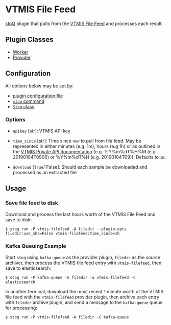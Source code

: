 # VTMIS File Feed

[stoQ](https://stoq-framework.readthedocs.io/en/latest/index.html) plugin that pulls from the [VTMIS File Feed](https://www.virustotal.com/en/documentation/private-api/#file-feed) and processes each result.

## Plugin Classes

- [Worker](https://stoq-framework.readthedocs.io/en/latest/dev/workers.html)
- [Provider](https://stoq-framework.readthedocs.io/en/latest/dev/providers.html)

## Configuration

All options below may be set by:

- [plugin configuration file](https://stoq-framework.readthedocs.io/en/latest/dev/plugin_overview.html#configuration)
- [`stoq` command](https://stoq-framework.readthedocs.io/en/latest/gettingstarted.html#plugin-options)
- [`Stoq` class](https://stoq-framework.readthedocs.io/en/latest/dev/core.html?highlight=plugin_opts#using-providers)

### Options

- `apikey` [str]: VTMIS API key

- `time_since` [str]: Time since `now` to pull from file feed. May be represented in either minutes (e.g. 1m), hours (e.g 1h) or as outlined in the [VTMIS Private API documentation](https://www.virustotal.com/en/documentation/private-api/#file-feed) (e.g. %Y%m%dT%H%M (e.g. 20190104T0900) or %Y%m%dT%H (e.g. 20190104T09)). Defaults to `1m`.

- `download` [`True`/`False]: Should each sample be downloaded and processed as an extracted file

## Usage

### Save file feed to disk

Download and process the last hours worth of the VTMIS File Feed and save to disk:

    $ stoq run -P vtmis-filefeed -A filedir --plugin-opts filedir:use_sha=False vtmis-filefeed:time_since=1h

### Kafka Queuing Example

Start `stoq` using `kafka-queue` as the provider plugin, `filedir` as the source archiver, then process the VTMIS file feed entry with `vtmis-filefeed`, then save to elasticsearch:

    $ stoq run -P kafka-queue -S filedir -a vtmis-filefeed -C elasticsearch

In another terminal, download the most recent 1 minute worth of the VTMIS file feed with the `vtmis-filefeed` provider plugin, then archive each entry with `filedir` archive plugin, and send a message to the `kafka-queue` queue for processing:

    $ stoq run -P vtmis-filefeed -A filedir -C kafka-queue
